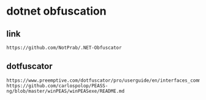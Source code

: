 # dotnet obfuscation

## link
```
https://github.com/NotPrab/.NET-Obfuscator
```



## dotfuscator
```
https://www.preemptive.com/dotfuscator/pro/userguide/en/interfaces_command_line.html
https://github.com/carlospolop/PEASS-ng/blob/master/winPEAS/winPEASexe/README.md
```
